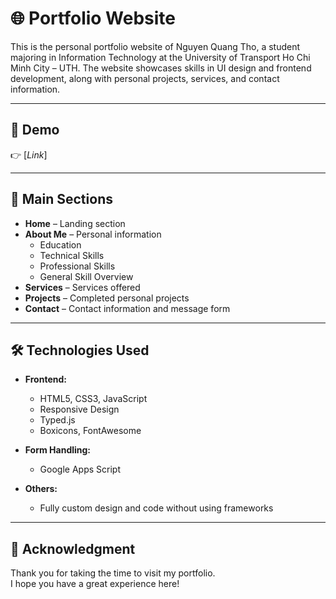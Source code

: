 # 🌐 Portfolio Website

This is the personal portfolio website of Nguyen Quang Tho, a student majoring in Information Technology at the University of Transport Ho Chi Minh City – UTH. The website showcases skills in UI design and frontend development, along with personal projects, services, and contact information.

---

## 🔗 Demo

👉 [*Link*]

---

## 📌 Main Sections

- **Home** – Landing section
- **About Me** – Personal information
  - Education
  - Technical Skills
  - Professional Skills
  - General Skill Overview
- **Services** – Services offered
- **Projects** – Completed personal projects
- **Contact** – Contact information and message form

---

## 🛠️ Technologies Used

- **Frontend:**
  - HTML5, CSS3, JavaScript
  - Responsive Design
  - Typed.js
  - Boxicons, FontAwesome

- **Form Handling:**
  - Google Apps Script

- **Others:**
  - Fully custom design and code without using frameworks

---

## 🙏 Acknowledgment

Thank you for taking the time to visit my portfolio.  
I hope you have a great experience here!
